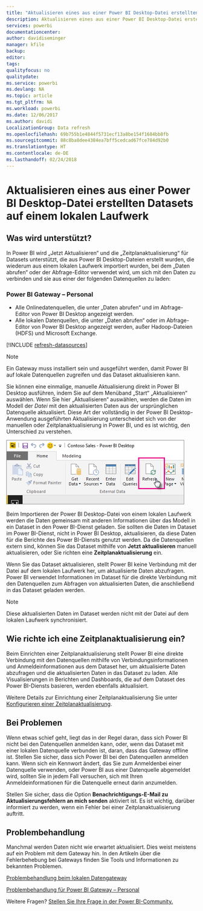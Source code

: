```yaml
---
title: "Aktualisieren eines aus einer Power BI Desktop-Datei erstellten Datasets – lokal"
description: Aktualisieren eines aus einer Power BI Desktop-Datei erstellten Datasets auf einem lokalen Laufwerk
services: powerbi
documentationcenter: 
author: davidiseminger
manager: kfile
backup: 
editor: 
tags: 
qualityfocus: no
qualitydate: 
ms.service: powerbi
ms.devlang: NA
ms.topic: article
ms.tgt_pltfrm: NA
ms.workload: powerbi
ms.date: 12/06/2017
ms.author: davidi
LocalizationGroup: Data refresh
ms.openlocfilehash: 69b755b1e4844f5731ecf13a8be154f1684bb8fb
ms.sourcegitcommit: 88c8ba8dee4384ea7bff5cedcad67fce784d92b0
ms.translationtype: HT
ms.contentlocale: de-DE
ms.lasthandoff: 02/24/2018
---
```

# <a name="refresh-a-dataset-created-from-a-power-bi-desktop-file-on-a-local-drive"></a>Aktualisieren eines aus einer Power BI Desktop-Datei erstellten Datasets auf einem lokalen Laufwerk
## <a name="whats-supported"></a>Was wird unterstützt?
In Power BI wird „Jetzt Aktualisieren“ und die „Zeitplanaktualisierung“ für Datasets unterstützt, die aus Power BI Desktop-Dateien erstellt wurden, die wiederum aus einem lokalen Laufwerk importiert wurden, bei dem „Daten abrufen“ oder der Abfrage-Editor verwendet wird, um sich mit den Daten zu verbinden und sie aus einer der folgenden Datenquellen zu laden:

### <a name="power-bi-gateway---personal"></a>Power BI Gateway – Personal
* Alle Onlinedatenquellen, die unter „Daten abrufen“ und im Abfrage-Editor von Power BI Desktop angezeigt werden.
* Alle lokalen Datenquellen, die unter „Daten abrufen“ oder im Abfrage-Editor von Power BI Desktop angezeigt werden, außer Hadoop-Dateien (HDFS) und Microsoft Exchange.

<!-- Refresh Data sources-->
[!INCLUDE [refresh-datasources](./includes/refresh-datasources.md)]

> [!NOTE]
> Ein Gateway muss installiert sein und ausgeführt werden, damit Power BI auf lokale Datenquellen zugreifen und das Dataset aktualisieren kann.
> 
> 

Sie können eine einmalige, manuelle Aktualisierung direkt in Power BI Desktop ausführen, indem Sie auf dem Menüband „Start“ „Aktualisieren“ auswählen. Wenn Sie hier „Aktualisieren“ auswählen, werden die Daten im Modell der *Datei* mit den aktualisierten Daten aus der ursprünglichen Datenquelle aktualisiert. Diese Art der vollständig in der Power BI Desktop-Anwendung ausgeführten Aktualisierung unterscheidet sich von der manuellen oder Zeitplanaktualisierung in Power BI, und es ist wichtig, den Unterschied zu verstehen.

![](media/refresh-desktop-file-local-drive/pbix-refresh.png)

Beim Importieren der Power BI Desktop-Datei von einem lokalen Laufwerk werden die Daten gemeinsam mit anderen Informationen über das Modell in ein Dataset in den Power BI-Dienst geladen. Sie sollten die Daten im Dataset im Power BI-Dienst, nicht in Power BI Desktop, aktualisieren, da diese Daten für die Berichte des Power BI-Diensts genutzt werden. Da die Datenquellen extern sind, können Sie das Dataset mithilfe von **Jetzt aktualisieren** manuell aktualisieren, oder Sie richten eine **Zeitplanaktualisierung** ein.

Wenn Sie das Dataset aktualisieren, stellt Power BI keine Verbindung mit der Datei auf dem lokalen Laufwerk her, um aktualisierte Daten abzufragen. Power BI verwendet Informationen im Dataset für die direkte Verbindung mit den Datenquellen zum Abfragen von aktualisierten Daten, die anschließend in das Dataset geladen werden.

> [!NOTE]
> Diese aktualisierten Daten im Dataset werden nicht mit der Datei auf dem lokalen Laufwerk synchronisiert.
> 
> 

## <a name="how-do-i-schedule-refresh"></a>Wie richte ich eine Zeitplanaktualisierung ein?
Beim Einrichten einer Zeitplanaktualisierung stellt Power BI eine direkte Verbindung mit den Datenquellen mithilfe von Verbindungsinformationen und Anmeldeinformationen aus dem Dataset her, um aktualisierte Daten abzufragen und die aktualisierten Daten in das Dataset zu laden. Alle Visualisierungen in Berichten und Dashboards, die auf dem Dataset des Power BI-Diensts basieren, werden ebenfalls aktualisiert.

Weitere Details zur Einrichtung einer Zeitplanaktualisierung Sie unter [Konfigurieren einer Zeitplanaktualisierung](refresh-scheduled-refresh.md).

## <a name="when-things-go-wrong"></a>Bei Problemen
Wenn etwas schief geht, liegt das in der Regel daran, dass sich Power BI nicht bei den Datenquellen anmelden kann, oder, wenn das Dataset mit einer lokalen Datenquelle verbunden ist, daran, dass das Gateway offline ist. Stellen Sie sicher, dass sich Power BI bei den Datenquellen anmelden kann. Wenn sich ein Kennwort ändert, das Sie zum Anmeldenbei einer Datenquelle  verwenden, oder Power BI aus einer Datenquelle abgemeldet wird, sollten Sie in jedem Fall versuchen, sich mit Ihren Anmeldeinformationen für die Datenquelle erneut darin anzumelden.

Stellen Sie sicher, dass die Option **Benachrichtigungs-E-Mail zu Aktualisierungsfehlern an mich senden** aktiviert ist. Es ist wichtig, darüber informiert zu werden, wenn ein Fehler bei einer Zeitplanaktualisierung auftritt.

## <a name="troubleshooting"></a>Problembehandlung
Manchmal werden Daten nicht wie erwartet aktualisiert. Dies weist meistens auf ein Problem mit dem Gateway hin. In den Artikeln über die Fehlerbehebung bei Gateways finden Sie Tools und Informationen zu bekannten Problemen.

[Problembehandlung beim lokalen Datengateway](service-gateway-onprem-tshoot.md)

[Problembehandlung für Power BI Gateway – Personal](service-admin-troubleshooting-power-bi-personal-gateway.md)

Weitere Fragen? [Stellen Sie Ihre Frage in der Power BI-Community.](http://community.powerbi.com/)

